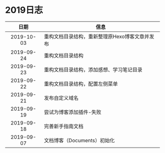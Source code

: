 # 2019日志

| 日期 | 信息 |
|:---: | --- |
| 2019-10-03 | 重构文档目录结构，重新整理原Hexo博客文章并发布 |
| 2019-09-24 | 重构文档目录结构 |
| 2019-09-23 | 重构文档目录结构，添加感想、学习笔记目录 |
| 2019-09-22 | 重构文档目录结构，配置左侧菜单 |
| 2019-09-21 | 发布自定义域名 |
| 2019-09-19 | 尝试为博客添加插件-失败 |
| 2019-09-18 | 完善新手指南文档 |
| 2019-09-07 | 文档博客（Documents）初始化 |